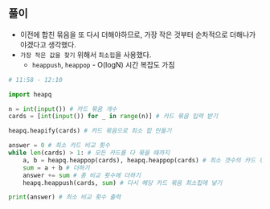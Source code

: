 ## 풀이

- 이전에 합친 묶음을 또 다시 더해야하므로, 가장 작은 것부터 순차적으로 더해나가야겠다고 생각했다.
- `가장 작은 값을 찾기` 위해서 `최소힙`을 사용했다.
    - `heappush`, `heappop` - O(logN) 시간 복잡도 가짐


```python
# 11:58 - 12:10

import heapq

n = int(input()) # 카드 묶음 개수
cards = [int(input()) for _ in range(n)] # 카드 묶음 입력 받기

heapq.heapify(cards) # 카드 묶음으로 최소 힙 만들기

answer = 0 # 최소 카드 비교 횟수
while len(cards) > 1: # 모든 카드를 다 묶을 때까지
    a, b = heapq.heappop(cards), heapq.heappop(cards) # 최소 갯수의 카드 묶음 2개 꺼내기
    sum = a + b # 더하기
    answer += sum # 총 비교 횟수에 더하기
    heapq.heappush(cards, sum) # 다시 해당 카드 묶음 최소힙에 넣기

print(answer) # 최소 비교 횟수 출력
```